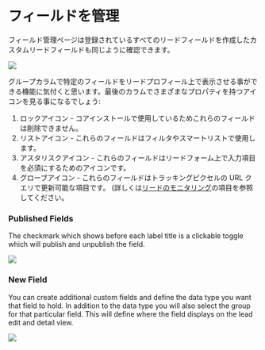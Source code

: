 # フィールドを管理

フィールド管理ページは登録されているすべてのリードフィールドを作成したカスタムリードフィールドも同じように確認できます。

![](http://drop.dbh.li/image/190V1w2j2P1Z/Image%202014-11-16%20at%209.34.35%20PM.png)

グループカラムで特定のフィールドをリードプロフィール上で表示させる事ができる機能に気付くと思います。最後のカラムでさまざまなプロパティを持つアイコンを見る事になるでしょう:

1. ロックアイコン - コアインストールで使用しているためこれらのフィールドは削除できません。
2. リストアイコン - これらのフィールドはフィルタやスマートリストで使用します。
3. アスタリスクアイコン - これらのフィールドはリードフォーム上で入力項目を必須にするためのアイコンです。
4. グローブアイコン - これらのフィールドはトラッキングピクセルの URL クエリで更新可能な項目です。 (詳しくは[リードのモニタリング](http://docs.mautic.org/leads/lead_monitoring.html)の項目を参照してください。

### Published Fields

The checkmark which shows before each label title is a clickable toggle which will publish and unpublish the field.

![](http://drop.dbh.li/image/3S1u0k1X463v/Screen%20Recording%202014-11-16%20at%2009.37%20PM.gif)

### New Field

You can create additional custom fields and define the data type you want that field to hold. In addition to the data type you will also select the group for that particular field. This will define where the field displays on the lead edit and detail view.

![](http://drop.dbh.li/image/1k3U1p3J3Y2u/Image%202014-11-16%20at%209.43.52%20PM.png)
